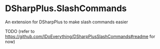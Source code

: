 # DSharpPlus.SlashCommands
An extension for DSharpPlus to make slash commands easier

TODO (refer to https://github.com/IDoEverything/DSharpPlusSlashCommands#readme for now)
